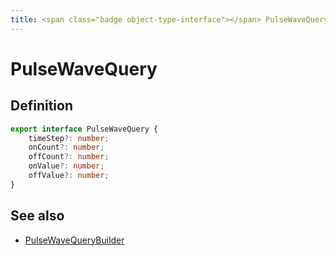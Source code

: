 ```yaml
---
title: <span class="badge object-type-interface"></span> PulseWaveQuery
---
```

# <span class="badge object-type-interface"></span> PulseWaveQuery

## Definition

```typescript
export interface PulseWaveQuery {
	timeStep?: number;
	onCount?: number;
	offCount?: number;
	onValue?: number;
	offValue?: number;
}

```
## See also

 * <span class="badge builder"></span> [PulseWaveQueryBuilder](./builder-PulseWaveQueryBuilder.md)
